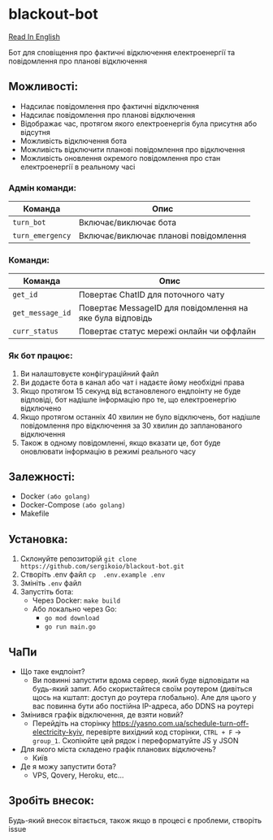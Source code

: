 # blackout-bot
[Read In English](README.md)

Бот для сповіщення про фактичні відключення електроенергії та повідомлення про планові відключення

## Можливості:
- Надсилає повідомлення про фактичні відключення
- Надсилає повідомлення про планові відключення
- Відображає час, протягом якого електроенергія була присутня або відсутня
- Можливість відключення бота
- Можливість відключити планові повідомлення про відключення
- Можливість оновлення окремого повідомлення про стан електроенергії в реальному часі

### Адмін команди:
| Команда          | Опис                                  |
|------------------|---------------------------------------|
| `turn_bot`       | Включає/виключає бота                 |
| `turn_emergency` | Включає/виключає планові повідомлення |

### Команди:
| Команда          | Опис                                                      |
|------------------|-----------------------------------------------------------|
| `get_id`         | Повертає ChatID для поточного чату                        |
| `get_message_id` | Повертає MessageID для повідомлення на яке була відповідь |
| `curr_status`    | Повертає статус мережі онлайн чи оффлайн                  |

### Як бот працює:
1. Ви налаштовуєте конфігураційний файл
2. Ви додаєте бота в канал або чат і надаєте йому необхідні права
3. Якщо протягом 15 секунд від встановленого ендпоінту не буде відповіді, бот надішле інформацію про те, що електроенергію відключено
4. Якщо протягом останніх 40 хвилин не було відключень, бот надішле повідомлення про відключення за 30 хвилин до запланованого відключення
5. Також в одному повідомленні, якщо вказати це, бот буде оновлювати інформацію в режимі реального часу

## Залежності:
- Docker `(або golang)`
- Docker-Compose `(або golang)`
- Makefile

## Установка:
1. Склонуйте репозиторій `git clone https://github.com/sergikoio/blackout-bot.git`
2. Створіть .env файл `cp  .env.example .env`
3. Змініть `.env` файл
4. Запустіть бота:
   - Через Docker: `make build`
   - Або локально через Go:
      - `go mod download`
      - `go run main.go`

## ЧаПи
- Що таке ендпоінт?
   - Ви повинні запустити вдома сервер, який буде відповідати на будь-який запит. Або скористайтеся своїм роутером (дивіться щось на кшталт: доступ до роутера глобально). Але для цього у вас повинна бути або постійна IP-адреса, або DDNS на роутері
- Змінився графік відключення, де взяти новий?
   - Перейдіть на сторінку https://yasno.com.ua/schedule-turn-off-electricity-kyiv, перевірте вихідний код сторінки, `CTRL + F` -> `group_1`. Скопіюйте цей рядок і переформатуйте JS у JSON
- Для якого міста складено графік планових відключень?
   - Київ
- Де я можу запустити бота?
   - VPS, Qovery, Heroku, etc...

## Зробіть внесок:
Будь-який внесок вітається, також якщо в процесі є проблеми, створіть issue